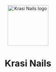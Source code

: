 <p align="center">
  <img src="" alt="Krasi Nails logo" width="128" />
  <br />
  <h1 align="center">Krasi Nails</h1>
</p>
